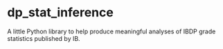 # dp_stat_inference
A little Python library to help produce meaningful analyses of IBDP grade statistics published by IB.

